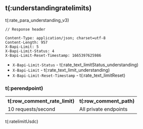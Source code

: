 ## t(:understandingratelimits)
t(:rate_para_understanding_v3)

```
// Response header

Content-Type: application/json; charset=utf-8
Content-Length: 957
X-Bapi-Limit: 5
X-Bapi-Limit-Status: 4
X-Bapi-Limit-Reset-Timestamp: 1665397625986
```

* `X-Bapi-Limit-Status` - t(:rate_text_limitStatus_understanding)
* `X-Bapi-Limit` - t(:rate_text_limit_understanding)
* `X-Bapi-Limit-Reset-Timestamp` - t(:rate_text_limitReset)

### t(:perendpoint)
<table class="custom_table">
  <tr>
    <th>t(:row_comment_rate_limit)</th>
    <th>t(:row_comment_path)</th>
  </tr>
  <tr>
    <td rowspan="1">10 requests/second</td>
    <td>All private endpoints</td>
  </tr>
</table>
t(:ratelimitUsdc)
